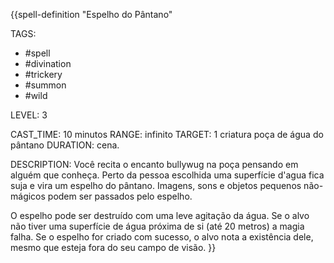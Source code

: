 {{spell-definition "Espelho do Pântano"

TAGS:
- #spell
- #divination
- #trickery
- #summon
- #wild

LEVEL: 3

CAST_TIME: 10 minutos
RANGE: infinito
TARGET: 1 criatura poça de água do pântano
DURATION: cena.

DESCRIPTION:
Você recita o encanto bullywug na poça pensando em alguém que conheça. Perto da pessoa escolhida uma superfície d'agua fica suja e vira um espelho do pântano. Imagens, sons e objetos pequenos não-mágicos podem ser passados pelo espelho. 

O espelho pode ser destruído com uma leve agitação da água. Se o alvo não tiver uma superfície de água próxima de si (até 20 metros) a magia falha. Se o espelho for criado com sucesso, o alvo nota a existência dele, mesmo que esteja fora do seu campo de visão.
}}
